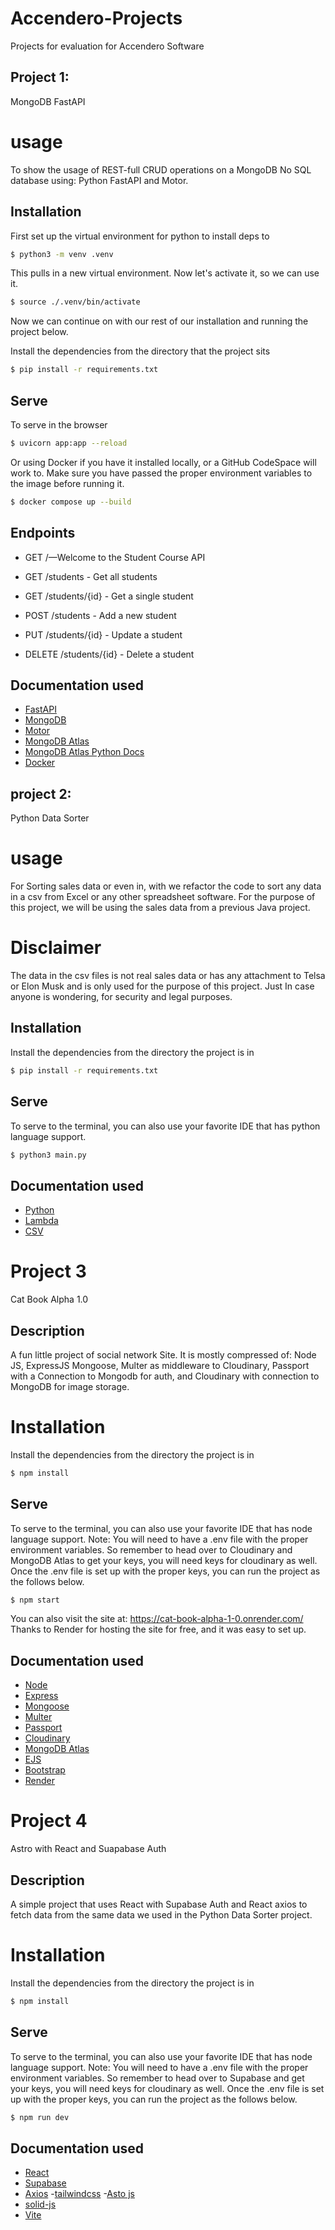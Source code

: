 # Accendero-Projects

Projects for evaluation for Accendero Software

## Project 1:
MongoDB FastAPI

# usage

To show the usage of REST-full CRUD operations on a MongoDB No SQL database using: Python FastAPI and Motor.

## Installation

First set up the virtual environment for python to install deps to

```sh
$ python3 -m venv .venv
```
This pulls in a new virtual environment. Now let's activate it, so we can use it.

```sh
$ source ./.venv/bin/activate
```
Now we can continue on with our rest of our installation and running the project below.

Install the dependencies from the directory that the project sits

```sh
$ pip install -r requirements.txt
```

## Serve
To serve in the browser

```sh
$ uvicorn app:app --reload
```
Or using Docker if you have it installed locally, or a GitHub CodeSpace will work to. 
Make sure you have passed the proper environment variables to the image before running it.

```sh
$ docker compose up --build
````
## Endpoints

- GET /—Welcome to the Student Course API

- GET /students - Get all students
- GET /students/{id} - Get a single student
- POST /students - Add a new student
- PUT /students/{id} - Update a student
- DELETE /students/{id} - Delete a student

## Documentation used

- [FastAPI](https://fastapi.tiangolo.com/)
- [MongoDB](https://www.mongodb.com/developer/languages/python/python-quickstart-starlette/)
- [Motor](https://motor.readthedocs.io/en/stable/)
- [MongoDB Atlas](https://www.mongodb.com/cloud/atlas)
- [MongoDB Atlas Python Docs](https://docs.atlas.mongodb.com/driver-connection/)
- [Docker](https://www.docker.com/)


## project 2:

Python Data Sorter

# usage

For Sorting sales data or even in,
with we refactor the code to sort any data in a csv from Excel or any other spreadsheet software.
For the purpose of this project, we will be using the sales data from a previous Java project.
# Disclaimer
The data in the csv files is not real sales data or has any attachment to Telsa or Elon Musk and is only used 
for the purpose of this project.
Just In case anyone is wondering, for security and legal purposes. 

## Installation

Install the dependencies from the directory the project is in

```sh
$ pip install -r requirements.txt
```

## Serve
To serve to the terminal, you can also use your favorite IDE that has python language support.

```sh
$ python3 main.py
```

## Documentation used

- [Python](https://www.python.org/)
- [Lambda](https://docs.python.org/3/library/itertools.html#itertools.groupby)
- [CSV](https://docs.python.org/3/library/csv.html)

# Project 3

Cat Book Alpha 1.0

## Description

A fun little project of social network Site.
It is mostly compressed of: Node JS, ExpressJS Mongoose, Multer as middleware to Cloudinary, 
Passport with a Connection to Mongodb for auth, and Cloudinary with connection to MongoDB for image storage.

# Installation 

Install the dependencies from the directory the project is in

```sh
$ npm install
```

## Serve
To serve to the terminal, you can also use your favorite IDE that has node language support.
Note: You will need to have a .env file with the proper environment variables.
So remember
to head over to Cloudinary and MongoDB Atlas to get your keys, you will need keys for cloudinary as well. 
Once the .env file is set up with the proper keys, you can run the project as the follows below. 

```sh   
$ npm start
```
You can also visit the site at: https://cat-book-alpha-1-0.onrender.com/ 
Thanks to Render for hosting the site for free, and it was easy to set up.

## Documentation used

- [Node](https://nodejs.org/en/)
- [Express](https://expressjs.com/)
- [Mongoose](https://mongoosejs.com/)
- [Multer](https://www.npmjs.com/package/multer)
- [Passport](http://www.passportjs.org/)
- [Cloudinary](https://cloudinary.com/)
- [MongoDB Atlas](https://www.mongodb.com/cloud/atlas)
- [EJS](https://ejs.co/)
- [Bootstrap](https://getbootstrap.com/)
- [Render](https://render.com/)

# Project 4

Astro with React and Suapabase Auth

## Description

A simple project that uses React with Supabase Auth and React axios
to fetch data from the same data we used in the Python Data Sorter project.

# Installation

Install the dependencies from the directory the project is in

```sh
$ npm install
```

## Serve
To serve to the terminal, you can also use your favorite IDE that has node language support.
Note: You will need to have a .env file with the proper environment variables.
So remember
to head over to Supabase and get your keys, you will need keys for cloudinary as well.
Once the .env file is set up with the proper keys, you can run the project as the follows below.

```sh
$ npm run dev
```


## Documentation used

- [React](https://reactjs.org/)
- [Supabase](https://supabase.io/)
- [Axios](https://axios-http.com/)
-[tailwindcss](https://tailwindcss.com/)
-[Asto js](https://astro.build/)
- [solid-js](https://www.solidjs.com/)
- [Vite](https://vitejs.dev/)